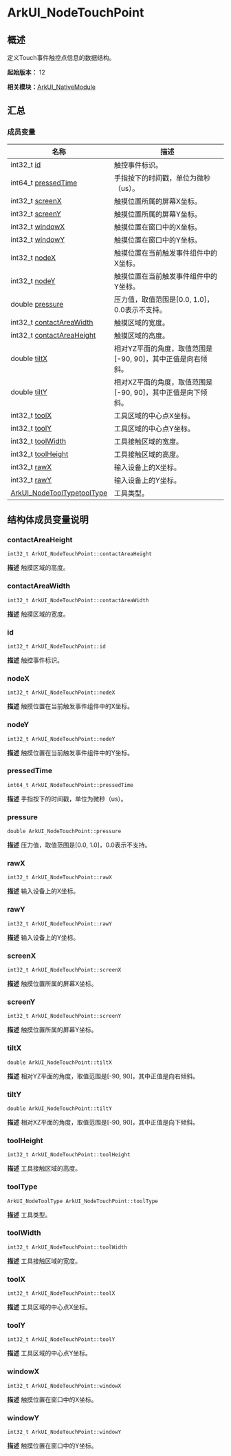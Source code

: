 # ArkUI_NodeTouchPoint


## 概述

定义Touch事件触控点信息的数据结构。

**起始版本：** 12

**相关模块：**[ArkUI_NativeModule](_ark_u_i___native_module.md)


## 汇总


### 成员变量

| 名称 | 描述 |
| -------- | -------- |
| int32_t [id](#id) | 触控事件标识。  |
| int64_t [pressedTime](#pressedtime) | 手指按下的时间戳，单位为微秒（us）。  |
| int32_t [screenX](#screenx) | 触摸位置所属的屏幕X坐标。  |
| int32_t [screenY](#screeny) | 触摸位置所属的屏幕Y坐标。  |
| int32_t [windowX](#windowx) | 触摸位置在窗口中的X坐标。  |
| int32_t [windowY](#windowy) | 触摸位置在窗口中的Y坐标。  |
| int32_t [nodeX](#nodex) | 触摸位置在当前触发事件组件中的X坐标。  |
| int32_t [nodeY](#nodey) | 触摸位置在当前触发事件组件中的Y坐标。  |
| double [pressure](#pressure) | 压力值，取值范围是[0.0, 1.0]，0.0表示不支持。  |
| int32_t [contactAreaWidth](#contactareawidth) | 触摸区域的宽度。  |
| int32_t [contactAreaHeight](#contactareaheight) | 触摸区域的高度。  |
| double [tiltX](#tiltx) | 相对YZ平面的角度，取值范围是[-90, 90]，其中正值是向右倾斜。  |
| double [tiltY](#tilty) | 相对XZ平面的角度，取值范围是[-90, 90]，其中正值是向下倾斜。  |
| int32_t [toolX](#toolx) | 工具区域的中心点X坐标。  |
| int32_t [toolY](#tooly) | 工具区域的中心点Y坐标。  |
| int32_t [toolWidth](#toolwidth) | 工具接触区域的宽度。  |
| int32_t [toolHeight](#toolheight) | 工具接触区域的高度。  |
| int32_t [rawX](#rawx) | 输入设备上的X坐标。  |
| int32_t [rawY](#rawy) | 输入设备上的Y坐标。  |
| [ArkUI_NodeToolType](_ark_u_i___native_module.md#arkui_nodetooltype)[toolType](#tooltype) | 工具类型。  |


## 结构体成员变量说明


### contactAreaHeight

```
int32_t ArkUI_NodeTouchPoint::contactAreaHeight
```
**描述**
触摸区域的高度。


### contactAreaWidth

```
int32_t ArkUI_NodeTouchPoint::contactAreaWidth
```
**描述**
触摸区域的宽度。


### id

```
int32_t ArkUI_NodeTouchPoint::id
```
**描述**
触控事件标识。


### nodeX

```
int32_t ArkUI_NodeTouchPoint::nodeX
```
**描述**
触摸位置在当前触发事件组件中的X坐标。


### nodeY

```
int32_t ArkUI_NodeTouchPoint::nodeY
```
**描述**
触摸位置在当前触发事件组件中的Y坐标。


### pressedTime

```
int64_t ArkUI_NodeTouchPoint::pressedTime
```
**描述**
手指按下的时间戳，单位为微秒（us）。


### pressure

```
double ArkUI_NodeTouchPoint::pressure
```
**描述**
压力值，取值范围是[0.0, 1.0]，0.0表示不支持。


### rawX

```
int32_t ArkUI_NodeTouchPoint::rawX
```
**描述**
输入设备上的X坐标。


### rawY

```
int32_t ArkUI_NodeTouchPoint::rawY
```
**描述**
输入设备上的Y坐标。


### screenX

```
int32_t ArkUI_NodeTouchPoint::screenX
```
**描述**
触摸位置所属的屏幕X坐标。


### screenY

```
int32_t ArkUI_NodeTouchPoint::screenY
```
**描述**
触摸位置所属的屏幕Y坐标。


### tiltX

```
double ArkUI_NodeTouchPoint::tiltX
```
**描述**
相对YZ平面的角度，取值范围是[-90, 90]，其中正值是向右倾斜。


### tiltY

```
double ArkUI_NodeTouchPoint::tiltY
```
**描述**
相对XZ平面的角度，取值范围是[-90, 90]，其中正值是向下倾斜。


### toolHeight

```
int32_t ArkUI_NodeTouchPoint::toolHeight
```
**描述**
工具接触区域的高度。


### toolType

```
ArkUI_NodeToolType ArkUI_NodeTouchPoint::toolType
```
**描述**
工具类型。


### toolWidth

```
int32_t ArkUI_NodeTouchPoint::toolWidth
```
**描述**
工具接触区域的宽度。


### toolX

```
int32_t ArkUI_NodeTouchPoint::toolX
```
**描述**
工具区域的中心点X坐标。


### toolY

```
int32_t ArkUI_NodeTouchPoint::toolY
```
**描述**
工具区域的中心点Y坐标。


### windowX

```
int32_t ArkUI_NodeTouchPoint::windowX
```
**描述**
触摸位置在窗口中的X坐标。


### windowY

```
int32_t ArkUI_NodeTouchPoint::windowY
```
**描述**
触摸位置在窗口中的Y坐标。
